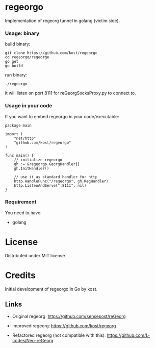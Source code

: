 # regeorgo

Implementation of regeorg tunnel in golang (victim side).

### Usage: binary

build binary:
```
git clone https://github.com/kost/regeorgo
cd regeorgo/regeorgo
go get
go build
```

run binary:

```
./regeorgo
```

it will listen on port 8111 for reGeorgSocksProxy.py to connect to.

### Usage in your code

If you want to embed regeorgo in your code/executable:
```
package main

import (
	"net/http"
	"github.com/kost/regeorgo"
)

func main() {
	// initialize regeorgo
	gh := &regeorgo.GeorgHandler{}
	gh.InitHandler()

	// use it as standard handler for http
	http.HandleFunc("/regeorgo", gh.RegHandler)
	http.ListenAndServe(":8111", nil)
}
```

### Requirement

You need to have:

- golang

# License

Distributed under MIT license

# Credits

Initial development of regeorgo in Go by kost.

## Links

- Original regeorg: https://github.com/sensepost/reGeorg

- Improved regeorg: https://github.com/kost/regeorg

- Refactored regeorg (not compatible with this): https://github.com/L-codes/Neo-reGeorg

